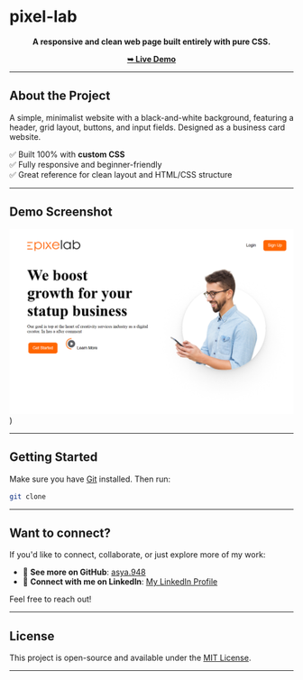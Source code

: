 # pixel-lab
<div align="center">


**A responsive and clean web page built entirely with pure CSS.**

[**➥ Live Demo**](https://asya948.github.io/pixel-lab/)

</div>

---

## About the Project
A simple, minimalist website with a black-and-white background, featuring a header, grid layout, buttons, and input fields. Designed as a business card website.

✅ Built 100% with **custom CSS**  
✅ Fully responsive and beginner-friendly  
✅ Great reference for clean layout and HTML/CSS structure

---

## Demo Screenshot

![Desktop Demo](../img/logo/screencapture-localhost-63342-pixel-lab-assets-css-index-html-2025-08-25-13_59_28.png))

---

## Getting Started

Make sure you have [Git](https://github.com/asya948/pixel-lab.git) installed. Then run:

```bash
git clone 
```

---

## Want to connect?

If you'd like to connect, collaborate, or just explore more of my work:

- 🔗 **See more on GitHub**: [asya.948](https://github.com/asya948)
- 💼 **Connect with me on LinkedIn**: [My LinkedIn Profile](https://www.linkedin.com/in/asya-nersesyan-461a0937a/)

Feel free to reach out!

---

## License

This project is open-source and available under the [MIT License](LICENSE).

---
